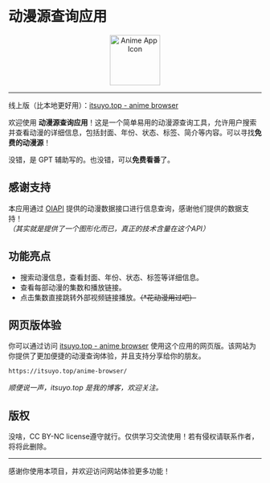 # 动漫源查询应用

<p align="center">
    <img src="icon.ico" alt="Anime App Icon" width="100" height="100">
</p>

---
线上版（比本地更好用）：[itsuyo.top - anime browser](https://itsuyo.top/anime-browser/)

欢迎使用 **动漫源查询应用**！这是一个简单易用的动漫源查询工具，允许用户搜索并查看动漫的详细信息，包括封面、年份、状态、标签、简介等内容。可以寻找**免费的动漫源**！  

没错，是 GPT 辅助写的。也没错，可以**免费看番**了。

## 感谢支持

本应用通过 [OIAPI](https://oiapi.net) 提供的动漫数据接口进行信息查询，感谢他们提供的数据支持！  
_（其实就是提供了一个图形化而已，真正的技术含量在这个API）_

## 功能亮点

- 搜索动漫信息，查看封面、年份、状态、标签等详细信息。
- 查看每部动漫的集数和播放链接。
- 点击集数直接跳转外部视频链接播放。~~（*花动漫用过吧）~~

## 网页版体验

你可以通过访问 [itsuyo.top - anime browser](https://itsuyo.top/anime-browser/) 使用这个应用的网页版。该网站为你提供了更加便捷的动漫查询体验，并且支持分享给你的朋友。
```html
https://itsuyo.top/anime-browser/
```
_顺便说一声，itsuyo.top 是我的博客，欢迎关注。_

## 版权

没啥，CC BY-NC license遵守就行。仅供学习交流使用！若有侵权请联系作者，将将此删除。

---

感谢你使用本项目，并欢迎访问网站体验更多功能！
